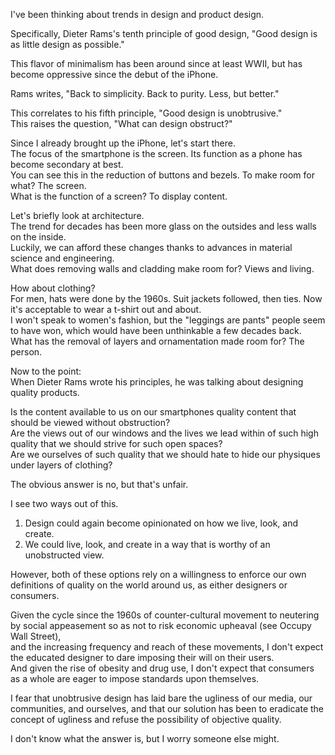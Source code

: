 I've been thinking about trends in design and product design.

Specifically, Dieter Rams's tenth principle of good design, "Good design is as little design as possible."  

This flavor of minimalism has been around since at least WWII, but has become oppressive since the debut of the iPhone.  

Rams writes, "Back to simplicity. Back to purity. Less, but better."  

This correlates to his fifth principle, "Good design is unobtrusive."  
This raises the question, "What can design obstruct?"  

Since I already brought up the iPhone, let's start there.  
The focus of the smartphone is the screen. Its function as a phone has become secondary at best.  
You can see this in the reduction of buttons and bezels. To make room for what? The screen.  
What is the function of a screen? To display content.  

Let's briefly look at architecture.  
The trend for decades has been more glass on the outsides and less walls on the inside.  
Luckily, we can afford these changes thanks to advances in material science and engineering.  
What does removing walls and cladding make room for? Views and living.  

How about clothing?  
For men, hats were done by the 1960s. Suit jackets followed, then ties. Now it's acceptable to wear a t-shirt out and about.  
I won't speak to women's fashion, but the "leggings are pants" people seem to have won, which would have been unthinkable a few decades back.  
What has the removal of layers and ornamentation made room for? The person.  

Now to the point:  
When Dieter Rams wrote his principles, he was talking about designing quality products.  

Is the content available to us on our smartphones quality content that should be viewed without obstruction?  
Are the views out of our windows and the lives we lead within of such high quality that we should strive for such open spaces?  
Are we ourselves of such quality that we should hate to hide our physiques under layers of clothing?  

The obvious answer is no, but that's unfair.  

I see two ways out of this.  

1. Design could again become opinionated on how we live, look, and create.  
2. We could live, look, and create in a way that is worthy of an unobstructed view.  

However, both of these options rely on a willingness to enforce our own definitions of quality on the world around us, as either designers or consumers.  

Given the cycle since the 1960s of counter-cultural movement to neutering by social appeasement so as not to risk economic upheaval (see Occupy Wall Street),  
and the increasing frequency and reach of these movements, I don't expect the educated designer to dare imposing their will on their users.  
And given the rise of obesity and drug use, I don't expect that consumers as a whole are eager to impose standards upon themselves.  

I fear that unobtrusive design has laid bare the ugliness of our media, our communities, and ourselves, and that our solution has been to eradicate the  
concept of ugliness and refuse the possibility of objective quality.  

I don't know what the answer is, but I worry someone else might.  
